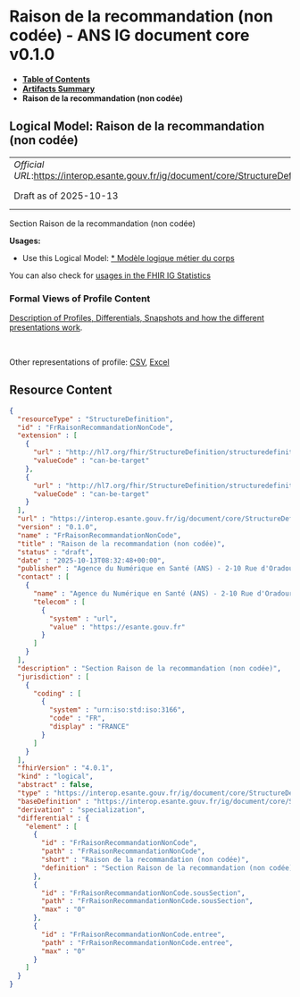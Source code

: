 # Raison de la recommandation (non codée) - ANS IG document core v0.1.0

* [**Table of Contents**](toc.md)
* [**Artifacts Summary**](artifacts.md)
* **Raison de la recommandation (non codée)**

## Logical Model: Raison de la recommandation (non codée) 

| | |
| :--- | :--- |
| *Official URL*:https://interop.esante.gouv.fr/ig/document/core/StructureDefinition/FrRaisonRecommandationNonCode | *Version*:0.1.0 |
| Draft as of 2025-10-13 | *Computable Name*:FrRaisonRecommandationNonCode |

 
Section Raison de la recommandation (non codée) 

**Usages:**

* Use this Logical Model: [* Modèle logique métier du corps](StructureDefinition-CorpsDocument.md)

You can also check for [usages in the FHIR IG Statistics](https://packages2.fhir.org/xig/ans.document.fr.core|current/StructureDefinition/FrRaisonRecommandationNonCode)

### Formal Views of Profile Content

 [Description of Profiles, Differentials, Snapshots and how the different presentations work](http://build.fhir.org/ig/FHIR/ig-guidance/readingIgs.html#structure-definitions). 

 

Other representations of profile: [CSV](StructureDefinition-FrRaisonRecommandationNonCode.csv), [Excel](StructureDefinition-FrRaisonRecommandationNonCode.xlsx) 



## Resource Content

```json
{
  "resourceType" : "StructureDefinition",
  "id" : "FrRaisonRecommandationNonCode",
  "extension" : [
    {
      "url" : "http://hl7.org/fhir/StructureDefinition/structuredefinition-type-characteristics",
      "valueCode" : "can-be-target"
    },
    {
      "url" : "http://hl7.org/fhir/StructureDefinition/structuredefinition-type-characteristics",
      "valueCode" : "can-be-target"
    }
  ],
  "url" : "https://interop.esante.gouv.fr/ig/document/core/StructureDefinition/FrRaisonRecommandationNonCode",
  "version" : "0.1.0",
  "name" : "FrRaisonRecommandationNonCode",
  "title" : "Raison de la recommandation (non codée)",
  "status" : "draft",
  "date" : "2025-10-13T08:32:48+00:00",
  "publisher" : "Agence du Numérique en Santé (ANS) - 2-10 Rue d'Oradour-sur-Glane, 75015 Paris",
  "contact" : [
    {
      "name" : "Agence du Numérique en Santé (ANS) - 2-10 Rue d'Oradour-sur-Glane, 75015 Paris",
      "telecom" : [
        {
          "system" : "url",
          "value" : "https://esante.gouv.fr"
        }
      ]
    }
  ],
  "description" : "Section Raison de la recommandation (non codée)",
  "jurisdiction" : [
    {
      "coding" : [
        {
          "system" : "urn:iso:std:iso:3166",
          "code" : "FR",
          "display" : "FRANCE"
        }
      ]
    }
  ],
  "fhirVersion" : "4.0.1",
  "kind" : "logical",
  "abstract" : false,
  "type" : "https://interop.esante.gouv.fr/ig/document/core/StructureDefinition/FrRaisonRecommandationNonCode",
  "baseDefinition" : "https://interop.esante.gouv.fr/ig/document/core/StructureDefinition/Section",
  "derivation" : "specialization",
  "differential" : {
    "element" : [
      {
        "id" : "FrRaisonRecommandationNonCode",
        "path" : "FrRaisonRecommandationNonCode",
        "short" : "Raison de la recommandation (non codée)",
        "definition" : "Section Raison de la recommandation (non codée)"
      },
      {
        "id" : "FrRaisonRecommandationNonCode.sousSection",
        "path" : "FrRaisonRecommandationNonCode.sousSection",
        "max" : "0"
      },
      {
        "id" : "FrRaisonRecommandationNonCode.entree",
        "path" : "FrRaisonRecommandationNonCode.entree",
        "max" : "0"
      }
    ]
  }
}

```
